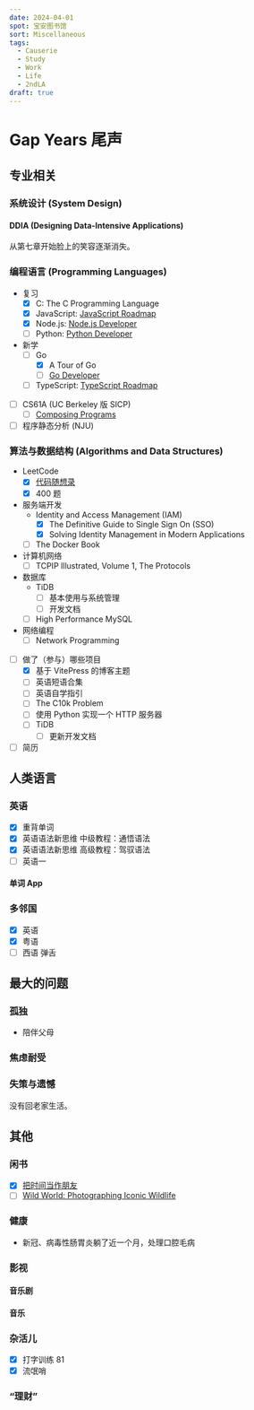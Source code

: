 ```yaml
---
date: 2024-04-01
spot: 宝安图书馆
sort: Miscellaneous
tags:
  - Causerie
  - Study
  - Work
  - Life
  - 2ndLA
draft: true
---
```


# Gap Years 尾声

## 专业相关

### 系统设计 (System Design)

#### DDIA (Designing Data-Intensive Applications)

从第七章开始脸上的笑容逐渐消失。

### 编程语言 (Programming Languages)

- 复习
  - [x] C: The C Programming Language
  - [x] JavaScript: [JavaScript Roadmap](https://roadmap.sh/javascript)
  - [x] Node.js: [Node.js Developer](https://roadmap.sh/nodejs)
  - [ ] Python: [Python Developer](https://roadmap.sh/python)
- 新学
  - [ ] Go
    - [x] A Tour of Go
    - [ ] [Go Developer](https://roadmap.sh/golang)
  - [ ] TypeScript: [TypeScript Roadmap](https://roadmap.sh/typescript)
- [ ] CS61A (UC Berkeley 版 SICP)
  - [ ] [Composing Programs](https://www.composingprograms.com/)
- [ ] 程序静态分析 (NJU)

### 算法与数据结构 (Algorithms and Data Structures)

- LeetCode
  - [x] [代码随想录](https://programmercarl.com/)
  - [x] 400 题
- 服务端开发
  - Identity and Access Management (IAM)
    - [x] The Definitive Guide to Single Sign On (SSO)
    - [x] Solving Identity Management in Modern Applications
  - [ ] The Docker Book
- 计算机网络
  - [ ] TCPIP Illustrated, Volume 1, The Protocols
- 数据库
  - TiDB
    - [ ] 基本使用与系统管理
    - [ ] 开发文档
  - [ ] High Performance MySQL
- 网络编程
  - [ ] Network Programming
- [ ] 做了（参与）哪些项目
  - [x] 基于 VitePress 的博客主题
  - [ ] 英语短语合集
  - [ ] 英语自学指引
  - [ ] The C10k Problem
  - [ ] 使用 Python 实现一个 HTTP 服务器
  - [ ] TiDB
    - [ ] 更新开发文档
- [ ] 简历

## 人类语言

### 英语

- [x] 重背单词
- [x] 英语语法新思维 中级教程：通悟语法
- [x] 英语语法新思维 高级教程：驾驭语法
- [ ] 英语一

#### 单词 App

### 多邻国

- [x] 英语
- [x] 粤语
- [ ] 西语 弹舌

## 最大的问题

### 孤独

- 陪伴父母

### 焦虑耐受

### 失策与遗憾

没有回老家生活。

## 其他

### 闲书

- [x] [把时间当作朋友](https://github.com/xiaolai/time-as-a-friend)
- [ ] [Wild World: Photographing Iconic Wildlife](https://www.goodreads.com/book/show/62823910-wild-world)

### 健康

- 新冠、病毒性肠胃炎躺了近一个月，处理口腔毛病

### 影视

#### 音乐剧

#### 音乐

### 杂活儿

- [x] 打字训练 81
- [x] 流氓哨

### “理财”

